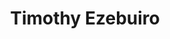 ---
layout: page
title: Timothy Ezebuiro
description: MS Biostatistics and Geospatial Health Data Analytics 
img: assets/img/headshot_Timothy.jpg
importance: 6
category: Graduates
--- 